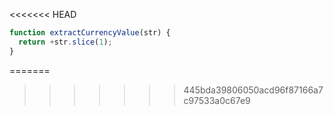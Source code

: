 <<<<<<< HEAD
```js run
function extractCurrencyValue(str) {
  return +str.slice(1);
}
```
=======
>>>>>>> 445bda39806050acd96f87166a7c97533a0c67e9
